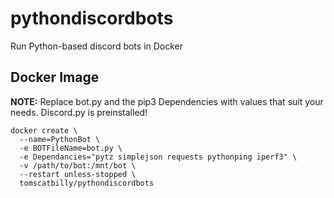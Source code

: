 # pythondiscordbots
Run Python-based discord bots in Docker

<h2> Docker Image</h2>
<strong>NOTE:</strong> Replace bot.py and the pip3 Dependencies with values that suit your needs.
Discord.py is preinstalled!

```
docker create \
  --name=PythonBot \
  -e BOTFileName=bot.py \
  -e Dependancies="pytz simplejson requests pythonping iperf3" \
  -v /path/to/bot:/mnt/bot \
  --restart unless-stopped \
  tomscatbilly/pythondiscordbots
```

